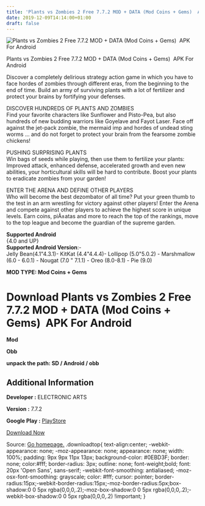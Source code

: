 ```yaml
---
title: 'Plants vs Zombies 2 Free 7.7.2 MOD + DATA (Mod Coins + Gems)  APK For Android'
date: 2019-12-09T14:14:00+01:00
draft: false
---
```


![Plants vs Zombies 2 Free 7.7.2 MOD + DATA (Mod Coins + Gems)  APK For Android](https://i0.wp.com/apkhome.net/wp-content/uploads/2019/11/Plants-vs-Zombies-2-Free.png "Plants vs Zombies 2 Free 7.7.2 MOD + DATA (Mod Coins + Gems)  APK For Android")

  

Plants vs Zombies 2 Free 7.7.2 MOD + DATA (Mod Coins + Gems)  APK For Android

Discover a completely delirious strategy action game in which you have to face hordes of zombies through different eras, from the beginning to the end of time. Build an army of surviving plants with a lot of fertilizer and protect your brains by fortifying your defenses.

DISCOVER HUNDREDS OF PLANTS AND ZOMBIES  
Find your favorite characters like Sunflower and Pisto-Pea, but also hundreds of new budding warriors like Goyelave and Fayot Laser. Face off against the jet-pack zombie, the mermaid imp and hordes of undead sting worms ... and do not forget to protect your brain from the fearsome zombie chickens!

PUSHING SURPRISING PLANTS  
Win bags of seeds while playing, then use them to fertilize your plants: Improved attack, enhanced defense, accelerated growth and even new abilities, your horticultural skills will be hard to contribute. Boost your plants to eradicate zombies from your garden!

ENTER THE ARENA AND DEFINE OTHER PLAYERS  
Who will become the best dezombator of all time? Put your green thumb to the test in an arm wrestling for victory against other players! Enter the Arena and compete against other players to achieve the highest score in unique levels. Earn coins, piÃ±atas and more to reach the top of the rankings, move to the top league and become the guardian of the supreme garden.

**Supported Android**  
{4.0 and UP}  
**Supported Android Version**:-  
Jelly Bean(4.1"4.3.1)- KitKat (4.4"4.4.4)- Lollipop (5.0"5.0.2) - Marshmallow (6.0 - 6.0.1) - Nougat (7.0 " 7.1.1) - Oreo (8.0-8.1) - Pie (9.0)

**MOD TYPE: Mod Coins + Gems**

Download Plants vs Zombies 2 Free 7.7.2 MOD + DATA (Mod Coins + Gems)  APK For Android
=======================================================================================

**Mod**

**Obb**

**unpack the path: SD / Android / obb**

Additional Information
----------------------

**Developer :** ELECTRONIC ARTS

**Version :** 7.7.2

**Google Play :** [PlayStore](https://play.google.com/store/apps/details?id=com.ea.game.pvz2_row)

  

[Download Now](https://store4app.co/post/plants-vs-zombies-2-free-7-7-2-mod-data-mod-coins-gems-apk-for-android_1574878828)

  
Source: [Go homepage.](https://store4app.co/post/plants-vs-zombies-2-free-7-7-2-mod-data-mod-coins-gems-apk-for-android_1574878828) .downloadtop{ text-align:center; -webkit-appearance: none; -moz-appearance: none; appearance: none; width: 100%; padding: 9px 9px 11px 13px; background-color: #0EBD3F; border: none; color:#fff; border-radius: 3px; outline: none; font-weight;bold; font: 20px 'Open Sans', sans-serif; -webkit-font-smoothing: antialiased; -moz-osx-font-smoothing: grayscale; color: #fff; cursor: pointer; border-radius:15px;-webkit-border-radius:15px;-moz-border-radius:5px;box-shadow:0 0 5px rgba(0,0,0,.2);-moz-box-shadow:0 0 5px rgba(0,0,0,.2);-webkit-box-shadow:0 0 5px rgba(0,0,0,.2) !important; }